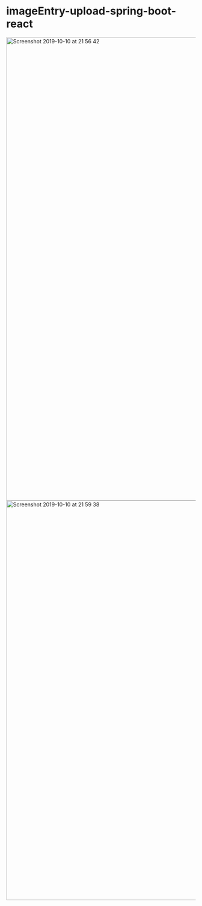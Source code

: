 # imageEntry-upload-spring-boot-react

<img width="1231" alt="Screenshot 2019-10-10 at 21 56 42" src="https://user-images.githubusercontent.com/40702606/66605971-035df380-eba9-11e9-9f03-2067756be318.png">


<img width="1062" alt="Screenshot 2019-10-10 at 21 59 38" src="https://user-images.githubusercontent.com/40702606/66606086-491abc00-eba9-11e9-8051-14d4b8eb1ca1.png">
